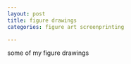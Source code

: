 ```yaml
---
layout: post
title: figure drawings
categories: figure art screenprinting

---
```


some of my figure drawings